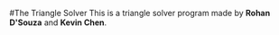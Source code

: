 #The Triangle Solver
This is a triangle solver program made by **Rohan D'Souza** and **Kevin Chen**.
